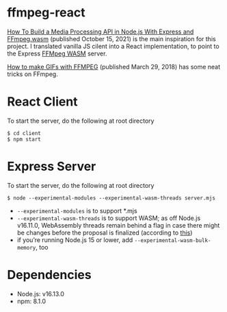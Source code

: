 # ffmpeg-react

[How To Build a Media Processing API in Node.js With Express and FFmpeg.wasm](https://www.digitalocean.com/community/tutorials/how-to-build-a-media-processing-api-in-node-js-with-express-and-ffmpeg-wasm) (published October 15, 2021) is the main inspiration for this project. I translated vanilla JS cilent into a React implementation, to point to the Express [FFMpeg WASM](https://ffmpegwasm.netlify.app/) server.

[How to make GIFs with FFMPEG](https://engineering.giphy.com/how-to-make-gifs-with-ffmpeg/) (published March 29, 2018) has some neat tricks on FFmpeg.

# React Client

To start the server, do the following at root directory

```
$ cd client
$ npm start
```

# Express Server

To start the server, do the following at root directory

```
$ node --experimental-modules --experimental-wasm-threads server.mjs
```

+ `--experimental-modules` is to support *.mjs
+ `--experimental-wasm-threads` is to support WASM; as off Node.js v16.11.0, WebAssembly threads remain behind a flag in case there might be changes before the proposal is finalized (according to [this](https://www.digitalocean.com/community/tutorials/how-to-build-a-media-processing-api-in-node-js-with-express-and-ffmpeg-wasm))
+ if you’re running Node.js 15 or lower, add `--experimental-wasm-bulk-memory`, too

# Dependencies

+ Node.js: v16.13.0
+ npm: 8.1.0